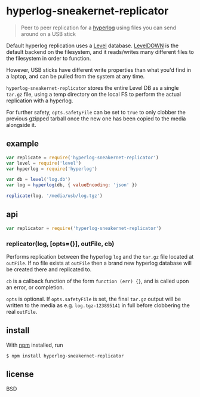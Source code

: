# hyperlog-sneakernet-replicator

> Peer to peer replication for a [hyperlog][] using files you can send around on
> a USB stick

Default hyperlog replication uses a [Level][level] database.
[LevelDOWN][leveldown] is the default backend on the filesystem, and it
reads/writes many different files to the filesystem in order to function.

However, USB sticks have different write properties than what you'd find in a
laptop, and can be pulled from the system at any time.

`hyperlog-sneakernet-replicator` stores the entire Level DB as a single `tar.gz`
file, using a temp directory on the local FS to perform the actual replication
with a hyperlog.

For further safety, `opts.safetyFile` can be set to `true` to only clobber the
previous gzipped tarball once the new one has been copied to the media alongside
it.

[hyperlog]: https://npmjs.com/package/hyperlog
[level]: https://npmjs.com/package/level
[leveldown]: https://npmjs.com/package/leveldown

## example

``` js
var replicate = require('hyperlog-sneakernet-replicator')
var level = require('level')
var hyperlog = require('hyperlog')

var db = level('log.db')
var log = hyperlog(db, { valueEncoding: 'json' })

replicate(log, '/media/usb/log.tgz')
```
## api

```js
var replicator = require('hyperlog-sneakernet-replicator')
```

### replicator(log, [opts={}], outFile, cb)

Performs replication between the hyperlog `log` and the `tar.gz` file located at
`outFile`. If no file exists at `outFile` then a brand new hyperlog database
will be created there and replicated to.

`cb` is a callback function of the form `function (err) {}`, and is called upon
an error, or completion.

`opts` is optional. If `opts.safetyFile` is set, the final `tar.gz` output will
be written to the media as e.g. `log.tgz-123895141` in full before clobbering
the real `outFile`.

## install

With [npm](https://npmjs.org/) installed, run

```
$ npm install hyperlog-sneakernet-replicator
```

## license

BSD
